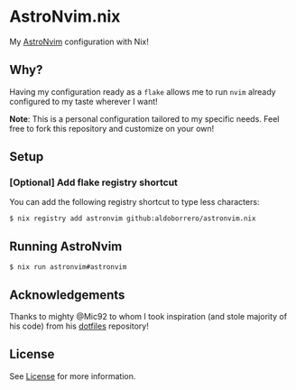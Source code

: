 # AstroNvim.nix

My [AstroNvim](https://astronvim.com/) configuration with Nix!

## Why?

Having my configuration ready as a `flake` allows me to run `nvim` already configured to my taste wherever I want!

**Note**: This is a personal configuration tailored to my specific needs. Feel free to fork this repository and customize on your own!

## Setup

### [Optional] Add flake registry shortcut

You can add the following registry shortcut to type less characters:

```console
$ nix registry add astronvim github:aldoborrero/astronvim.nix
```

## Running AstroNvim

```console
$ nix run astronvim#astronvim
```

## Acknowledgements

Thanks to mighty @Mic92 to whom I took inspiration (and stole majority of his code) from his [dotfiles](https://github.com/mic92/dotfiles) repository!

## License

See [License](License) for more information.
